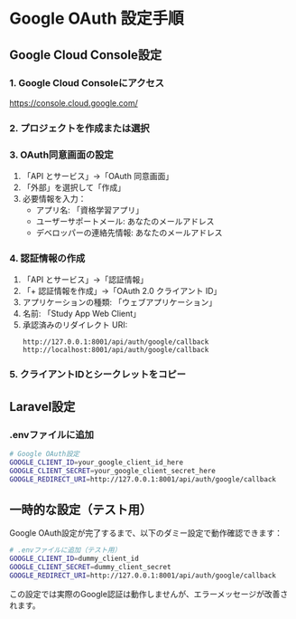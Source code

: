 # Google OAuth 設定手順

## Google Cloud Console設定

### 1. Google Cloud Consoleにアクセス
https://console.cloud.google.com/

### 2. プロジェクトを作成または選択

### 3. OAuth同意画面の設定
1. 「API とサービス」→「OAuth 同意画面」
2. 「外部」を選択して「作成」
3. 必要情報を入力：
   - アプリ名: 「資格学習アプリ」
   - ユーザーサポートメール: あなたのメールアドレス
   - デベロッパーの連絡先情報: あなたのメールアドレス

### 4. 認証情報の作成
1. 「API とサービス」→「認証情報」
2. 「+ 認証情報を作成」→「OAuth 2.0 クライアント ID」
3. アプリケーションの種類: 「ウェブアプリケーション」
4. 名前: 「Study App Web Client」
5. 承認済みのリダイレクト URI:
   ```
   http://127.0.0.1:8001/api/auth/google/callback
   http://localhost:8001/api/auth/google/callback
   ```

### 5. クライアントIDとシークレットをコピー

## Laravel設定

### .envファイルに追加
```bash
# Google OAuth設定
GOOGLE_CLIENT_ID=your_google_client_id_here
GOOGLE_CLIENT_SECRET=your_google_client_secret_here
GOOGLE_REDIRECT_URI=http://127.0.0.1:8001/api/auth/google/callback
```

## 一時的な設定（テスト用）

Google OAuth設定が完了するまで、以下のダミー設定で動作確認できます：

```bash
# .envファイルに追加（テスト用）
GOOGLE_CLIENT_ID=dummy_client_id
GOOGLE_CLIENT_SECRET=dummy_client_secret
GOOGLE_REDIRECT_URI=http://127.0.0.1:8001/api/auth/google/callback
```

この設定では実際のGoogle認証は動作しませんが、エラーメッセージが改善されます。